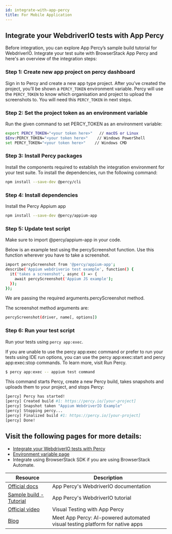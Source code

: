 ```yaml
---
id: integrate-with-app-percy
title: For Mobile Application
---
```


## Integrate your WebdriverIO tests with App Percy

Before integration, you can explore App Percy’s sample build tutorial for WebdriverIO.
Integrate your test suite with BrowserStack App Percy and here's an overview of the integration steps:

### Step 1: Create new app project on percy dashboard

Sign in to Percy and create a new app type project. After you’ve created the project, you’ll be shown a `PERCY_TOKEN` environment variable. Percy will use the `PERCY_TOKEN` to know which organisation and project to upload the screenshots to. You will need this `PERCY_TOKEN` in next steps.

### Step 2: Set the project token as an environment variable

Run the given command to set PERCY_TOKEN as an environment variable:

```sh
export PERCY_TOKEN="<your token here>"   // macOS or Linux
$Env:PERCY_TOKEN="<your token here>"    // Windows PowerShell
set PERCY_TOKEN="<your token here>"    // Windows CMD
```

### Step 3: Install Percy packages

Install the components required to establish the integration environment for your test suite.
To install the dependencies, run the following command:

```sh
npm install --save-dev @percy/cli
```

### Step 4: Install dependencies

Install the Percy Appium app

```sh
npm install --save-dev @percy/appium-app
```

### Step 5: Update test script

Make sure to import @percy/appium-app in your code.

Below is an example test using the percyScreenshot function. Use this function wherever you have to take a screenshot.

```sh
import percyScreenshot from '@percy/appium-app';
describe('Appium webdriverio test example', function() {
  it('takes a screenshot', async () => {
    await percyScreenshot('Appium JS example');
  });
});
```

We are passing the required arguments.percyScreenshot method.

The screenshot method arguments are:

```sh
percyScreenshot(driver, name[, options])
```

### Step 6: Run your test script

Run your tests using `percy app:exec`.

If you are unable to use the percy app:exec command or prefer to run your tests using IDE run options, you can use the percy app:exec:start and percy app:exec:stop commands. To learn more, visit Run Percy.

```sh
$ percy app:exec -- appium test command
```

This command starts Percy, create a new Percy build, takes snapshots and uploads them to your project, and stops Percy:

```sh
[percy] Percy has started!
[percy] Created build #1: https://percy.io/[your-project]
[percy] Snapshot taken "Appium WebdriverIO Example"
[percy] Stopping percy...
[percy] Finalized build #1: https://percy.io/[your-project]
[percy] Done!
```

## Visit the following pages for more details:

- [Integrate your WebdriverIO tests with Percy](https://www.browserstack.com/docs/app-percy/integrate/webdriverio-javascript/?utm_source=webdriverio&utm_medium=partnered&utm_campaign=documentation)
- [Environment variable page](https://www.browserstack.com/docs/app-percy/get-started/set-env-var/?utm_source=webdriverio&utm_medium=partnered&utm_campaign=documentation)
- Integrate using BrowserStack SDK if you are using BrowserStack Automate.

| Resource                                                                                                                                                                                       | Description                                                                                  |
| ---------------------------------------------------------------------------------------------------------------------------------------------------------------------------------------------- | -------------------------------------------------------------------------------------------- |
| [Official docs](https://www.browserstack.com/docs/app-percy/integrate/webdriverio-javascript/?utm_source=webdriverio&utm_medium=partnered&utm_campaign=documentation)              | App Percy's WebdriverIO documentation                                                        |
| [Sample build - Tutorial](https://www.browserstack.com/docs/app-percy/sample-build/webdriverio-javascript/?utm_source=webdriverio&utm_medium=partnered&utm_campaign=documentation) | App Percy's WebdriverIO tutorial                                                             |
| [Official video](https://youtu.be/a4I_RGFdwvc/?utm_source=webdriverio&utm_medium=partnered&utm_campaign=documentation)                                                             | Visual Testing with App Percy                                                                |
| [Blog](https://www.browserstack.com/blog/product-launch-app-percy/?utm_source=webdriverio&utm_medium=partnered&utm_campaign=documentation)                                         | Meet App Percy: AI-powered automated visual testing platform for native apps |
